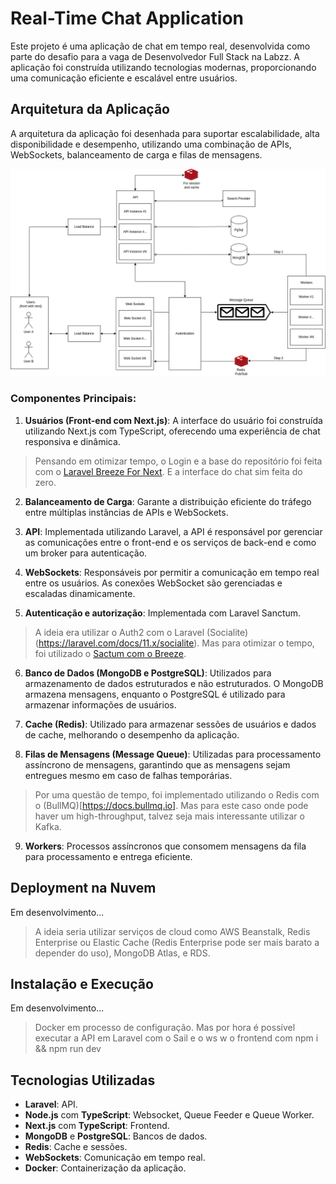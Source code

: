 # Real-Time Chat Application

Este projeto é uma aplicação de chat em tempo real, desenvolvida como parte do desafio para a vaga de Desenvolvedor Full Stack na Labzz. A aplicação foi construída utilizando tecnologias modernas, proporcionando uma comunicação eficiente e escalável entre usuários.

## Arquitetura da Aplicação

A arquitetura da aplicação foi desenhada para suportar escalabilidade, alta disponibilidade e desempenho, utilizando uma combinação de APIs, WebSockets, balanceamento de carga e filas de mensagens.

![Arquitetura da Aplicação](./docs/arch.drawio.png)

### Componentes Principais:

1. **Usuários (Front-end com Next.js)**: A interface do usuário foi construída utilizando Next.js com TypeScript, oferecendo uma experiência de chat responsiva e dinâmica.
> Pensando em otimizar tempo, o Login e a base do repositório foi feita com o [Laravel Breeze For Next](https://github.com/laravel/breeze-next). E a interface do chat sim feita do zero.

2. **Balanceamento de Carga**: Garante a distribuição eficiente do tráfego entre múltiplas instâncias de APIs e WebSockets.

3. **API**: Implementada utilizando Laravel, a API é responsável por gerenciar as comunicações entre o front-end e os serviços de back-end e como um broker para autenticação.

4. **WebSockets**: Responsáveis por permitir a comunicação em tempo real entre os usuários. As conexões WebSocket são gerenciadas e escaladas dinamicamente.

5. **Autenticação e autorização**: Implementada com Laravel Sanctum.
> A ideia era utilizar o Auth2 com o Laravel (Socialite) (https://laravel.com/docs/11.x/socialite). Mas para otimizar o tempo, foi utilizado o [Sactum com o Breeze](https://laravel.com/docs/11.x/starter-kits#breeze-and-next).

6. **Banco de Dados (MongoDB e PostgreSQL)**: Utilizados para armazenamento de dados estruturados e não estruturados. O MongoDB armazena mensagens, enquanto o PostgreSQL é utilizado para armazenar informações de usuários.

7. **Cache (Redis)**: Utilizado para armazenar sessões de usuários e dados de cache, melhorando o desempenho da aplicação.

8. **Filas de Mensagens (Message Queue)**: Utilizadas para processamento assíncrono de mensagens, garantindo que as mensagens sejam entregues mesmo em caso de falhas temporárias.
> Por uma questão de tempo, foi implementado utilizando o Redis com o (BullMQ)[https://docs.bullmq.io]. Mas para este caso onde pode haver um high-throughput, talvez seja mais interessante utilizar o Kafka. 

9. **Workers**: Processos assíncronos que consomem mensagens da fila para processamento e entrega eficiente.

## Deployment na Nuvem

Em desenvolvimento...
> A ideia seria utilizar serviços de cloud como AWS Beanstalk, Redis Enterprise ou Elastic Cache (Redis Enterprise pode ser mais barato a depender do uso), MongoDB Atlas, e RDS.

## Instalação e Execução

Em desenvolvimento...
> Docker em processo de configuração. Mas por hora é possível executar a API em Laravel com o Sail e o ws w o frontend com npm i && npm run dev

## Tecnologias Utilizadas

- **Laravel**: API.
- **Node.js** com **TypeScript**: Websocket, Queue Feeder e Queue Worker.
- **Next.js** com **TypeScript**: Frontend.
- **MongoDB** e **PostgreSQL**: Bancos de dados.
- **Redis**: Cache e sessões.
- **WebSockets**: Comunicação em tempo real.
- **Docker**: Containerização da aplicação.
